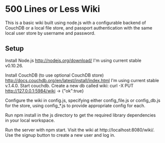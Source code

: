 # 500 Lines or Less Wiki #

This is a basic wiki built using node.js with a configurable backend of CouchDB or a local file store, and passport authentication with the same local user store by username and password.

## Setup ##

Install Node.js
http://nodejs.org/download/
I'm using current stable v0.10.26.

Install CouchDB (to use optional CouchDB store)
http://docs.couchdb.org/en/latest/install/index.html
I'm using current stable v.1.4.0.
Start couchdb.
Create a new db called wiki:
  curl -X PUT http://127.0.0.1:5984/wiki -> {"ok":true}

Configure the wiki in config.js, specifying either config_file.js or config_db.js for the store, using config_*.js to provide appropriate config for each.

Run npm install in the js directory to get the required library dependencies in your local workspace.

Run the server with npm start.  Visit the wiki at http://localhost:8080/wiki/. Use the signup button to create a new user and log in.
